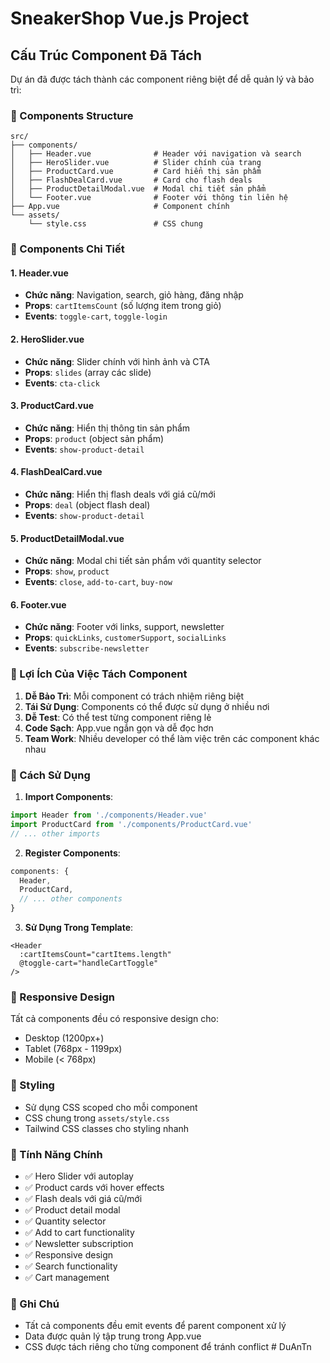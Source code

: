 # SneakerShop Vue.js Project

## Cấu Trúc Component Đã Tách

Dự án đã được tách thành các component riêng biệt để dễ quản lý và bảo trì:

### 📁 Components Structure

```
src/
├── components/
│   ├── Header.vue              # Header với navigation và search
│   ├── HeroSlider.vue          # Slider chính của trang
│   ├── ProductCard.vue         # Card hiển thị sản phẩm
│   ├── FlashDealCard.vue       # Card cho flash deals
│   ├── ProductDetailModal.vue  # Modal chi tiết sản phẩm
│   └── Footer.vue              # Footer với thông tin liên hệ
├── App.vue                     # Component chính
└── assets/
    └── style.css               # CSS chung
```

### 🧩 Components Chi Tiết

#### 1. **Header.vue**
- **Chức năng**: Navigation, search, giỏ hàng, đăng nhập
- **Props**: `cartItemsCount` (số lượng item trong giỏ)
- **Events**: `toggle-cart`, `toggle-login`

#### 2. **HeroSlider.vue**
- **Chức năng**: Slider chính với hình ảnh và CTA
- **Props**: `slides` (array các slide)
- **Events**: `cta-click`

#### 3. **ProductCard.vue**
- **Chức năng**: Hiển thị thông tin sản phẩm
- **Props**: `product` (object sản phẩm)
- **Events**: `show-product-detail`

#### 4. **FlashDealCard.vue**
- **Chức năng**: Hiển thị flash deals với giá cũ/mới
- **Props**: `deal` (object flash deal)
- **Events**: `show-product-detail`

#### 5. **ProductDetailModal.vue**
- **Chức năng**: Modal chi tiết sản phẩm với quantity selector
- **Props**: `show`, `product`
- **Events**: `close`, `add-to-cart`, `buy-now`

#### 6. **Footer.vue**
- **Chức năng**: Footer với links, support, newsletter
- **Props**: `quickLinks`, `customerSupport`, `socialLinks`
- **Events**: `subscribe-newsletter`

### 🎯 Lợi Ích Của Việc Tách Component

1. **Dễ Bảo Trì**: Mỗi component có trách nhiệm riêng biệt
2. **Tái Sử Dụng**: Components có thể được sử dụng ở nhiều nơi
3. **Dễ Test**: Có thể test từng component riêng lẻ
4. **Code Sạch**: App.vue ngắn gọn và dễ đọc hơn
5. **Team Work**: Nhiều developer có thể làm việc trên các component khác nhau

### 🚀 Cách Sử Dụng

1. **Import Components**:
```javascript
import Header from './components/Header.vue'
import ProductCard from './components/ProductCard.vue'
// ... other imports
```

2. **Register Components**:
```javascript
components: {
  Header,
  ProductCard,
  // ... other components
}
```

3. **Sử Dụng Trong Template**:
```vue
<Header 
  :cartItemsCount="cartItems.length"
  @toggle-cart="handleCartToggle"
/>
```

### 📱 Responsive Design

Tất cả components đều có responsive design cho:
- Desktop (1200px+)
- Tablet (768px - 1199px)
- Mobile (< 768px)

### 🎨 Styling

- Sử dụng CSS scoped cho mỗi component
- CSS chung trong `assets/style.css`
- Tailwind CSS classes cho styling nhanh

### 🔧 Tính Năng Chính

- ✅ Hero Slider với autoplay
- ✅ Product cards với hover effects
- ✅ Flash deals với giá cũ/mới
- ✅ Product detail modal
- ✅ Quantity selector
- ✅ Add to cart functionality
- ✅ Newsletter subscription
- ✅ Responsive design
- ✅ Search functionality
- ✅ Cart management

### 📝 Ghi Chú

- Tất cả components đều emit events để parent component xử lý
- Data được quản lý tập trung trong App.vue
- CSS được tách riêng cho từng component để tránh conflict
#   D u A n T n  
 